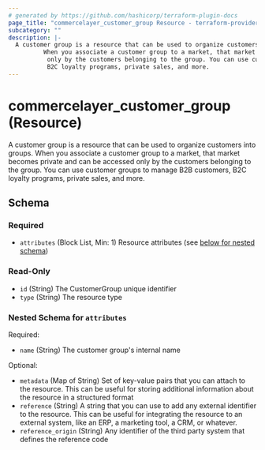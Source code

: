 ```yaml
---
# generated by https://github.com/hashicorp/terraform-plugin-docs
page_title: "commercelayer_customer_group Resource - terraform-provider-commercelayer"
subcategory: ""
description: |-
  A customer group is a resource that can be used to organize customers into groups.
          When you associate a customer group to a market, that market becomes private and can be accessed
           only by the customers belonging to the group. You can use customer groups to manage B2B customers,
           B2C loyalty programs, private sales, and more.
---
```


# commercelayer_customer_group (Resource)

A customer group is a resource that can be used to organize customers into groups. 
		When you associate a customer group to a market, that market becomes private and can be accessed
		 only by the customers belonging to the group. You can use customer groups to manage B2B customers, 
		 B2C loyalty programs, private sales, and more.



<!-- schema generated by tfplugindocs -->
## Schema

### Required

- `attributes` (Block List, Min: 1) Resource attributes (see [below for nested schema](#nestedblock--attributes))

### Read-Only

- `id` (String) The CustomerGroup unique identifier
- `type` (String) The resource type

<a id="nestedblock--attributes"></a>
### Nested Schema for `attributes`

Required:

- `name` (String) The customer group's internal name

Optional:

- `metadata` (Map of String) Set of key-value pairs that you can attach to the resource. This can be useful for storing additional information about the resource in a structured format
- `reference` (String) A string that you can use to add any external identifier to the resource. This can be useful for integrating the resource to an external system, like an ERP, a marketing tool, a CRM, or whatever.
- `reference_origin` (String) Any identifier of the third party system that defines the reference code


